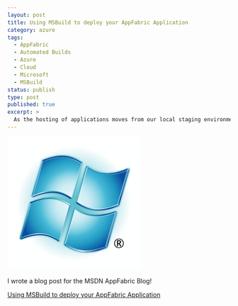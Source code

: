 ```yaml
---
layout: post
title: Using MSBuild to deploy your AppFabric Application
category: azure
tags:
  - AppFabric
  - Automated Builds
  - Azure
  - Cloud
  - Microsoft
  - MSBuild
status: publish
type: post
published: true
excerpt: >
  As the hosting of applications moves from our local staging environments to the cloud, one of the areas that needs to improve is the ability to include deployment in our automated build processes. Using the June CTP AppFabric bits, Visual Studio does an excellent job of enabling developers to design, build, and deploy AppFabric applications. However, the current tools do not provide a way to integrate these tools into a standard, repeatable build process. The goal of this post is to outline the steps necessary to integrate automated AppFabric deployment into your build process, and show off some of the REST API features we’ve built into the Application Manager.
---
```


![Using MSBuild to deploy your AppFabric Application](/images/2011/07/azure3.png "azure3")

I wrote a blog post for the MSDN AppFabric Blog!

[Using MSBuild to deploy your AppFabric Application](http://blogs.msdn.com/b/appfabric/archive/2011/07/20/using-msbuild-to-deploy-your-appfabric-application.aspx)
